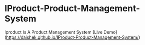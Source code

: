 # IProduct-Product-Management-System
Iproduct Is A Product Management System
[Live Demo] (https://daishek.github.io/IProduct-Product-Management-System/)
